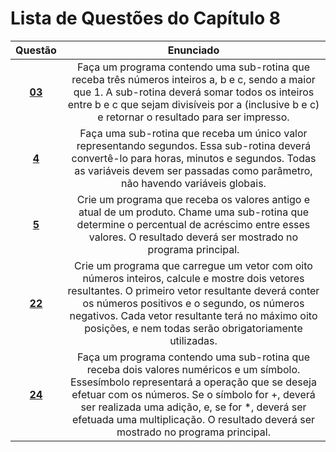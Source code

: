 #    Lista de Questões do Capítulo 8

Questão | Enunciado
:--------: | :-----------:
[**03**](https://github.com/isadorabraide/DisciplinaPOO2023.2/blob/main/Lista03/Cap08/Q03R/src/br/edu/principal/Principal.java) | Faça um programa contendo uma sub-rotina que receba três números inteiros a, b e c, sendo a maior que 1. A sub-rotina deverá somar todos os inteiros entre b e c que sejam divisíveis por a (inclusive b e c) e retornar o resultado para ser impresso.
[**4**](https://github.com/isadorabraide/DisciplinaPOO2023.2/blob/main/Lista03/Cap08/Q04R/src/br/edu/principal/Principal.java) | Faça uma sub-rotina que receba um único valor representando segundos. Essa sub-rotina deverá convertê-lo para horas, minutos e segundos. Todas as variáveis devem ser passadas como parâmetro, não havendo variáveis globais.
[**5**](https://github.com/isadorabraide/DisciplinaPOO2023.2/blob/main/Lista03/Cap08/Q05R/src/br/edu/principal/Principal.java) | Crie um programa que receba os valores antigo e atual de um produto. Chame uma sub-rotina que determine o percentual de acréscimo entre esses valores. O resultado deverá ser mostrado no programa principal.
[**22**](https://github.com/isadorabraide/DisciplinaPOO2023.2/blob/main/Lista03/Cap08/Q22R/src/br/edu/principal/Principal.java) | Crie um programa que carregue um vetor com oito números inteiros, calcule e mostre dois vetores resultantes. O primeiro vetor resultante deverá conter os números positivos e o segundo, os números negativos. Cada vetor resultante terá no máximo oito posições, e nem todas serão obrigatoriamente utilizadas.
[**24**](https://github.com/isadorabraide/DisciplinaPOO2023.2/blob/main/Lista03/Cap08/Q24R/src/br/edu/principal/Principal.java) | Faça um programa contendo uma sub-rotina que receba dois valores numéricos e um símbolo. Essesímbolo representará a operação que se deseja efetuar com os números. Se o símbolo for +, deverá ser realizada uma adição, e, se for *, deverá ser efetuada uma multiplicação. O resultado deverá ser mostrado no programa principal.
